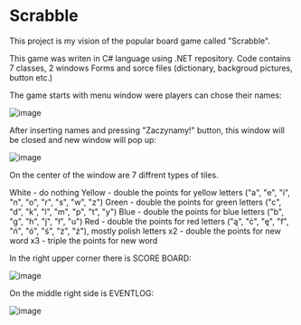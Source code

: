 # Scrabble

This project is my vision of the popular board game called "Scrabble".

This game was writen in C# language using .NET repository.
Code contains 7 classes, 2 windows Forms and sorce files (dictionary, backgroud pictures, button etc.)

The game starts with menu window were players can chose their names:

![image](https://user-images.githubusercontent.com/89656360/149998343-af42569a-e06a-4095-8792-bb3f20629a7e.png)

After inserting names and pressing "Zaczynamy!" button, this window will be closed and new window will pop up:

![image](https://user-images.githubusercontent.com/89656360/149998479-ec9e7054-5606-42be-9fba-8dd0c621668b.png)

On the center of the window are 7 diffrent types of tiles. 

White - do nothing
Yellow - double the points for yellow letters ("a", "e", "i", "n", "o", "r", "s", "w", "z")
Green - double the points for green letters ("c", "d", "k", "l", "m", "p", "t", "y")
Blue - double the points for blue letters ("b", "g", "h", "j", "ł", "u")
Red - double the points for red letters ("ą", "ć", "ę", "f", "ń", "ó", "ś", "ż", "ź"), mostly polish letters
x2 - double the points for new word
x3 - triple the points for new word

In the right upper corner there is SCORE BOARD:

![image](https://user-images.githubusercontent.com/89656360/149999117-bde16730-fb8c-4475-ad91-01c2790e57f3.png)

On the middle right side is EVENTLOG:

![image](https://user-images.githubusercontent.com/89656360/149999317-e3dba1ec-1a29-444c-ae58-9e2ac7719aea.png)
